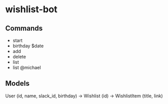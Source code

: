 # wishlist-bot

## Commands
- start
- birthday $date
- add
- delete
- list
- list @michael


## Models

User (id, name, slack_id, birthday)
  -> Wishlist (id)
    -> WishlistItem (title, link)
